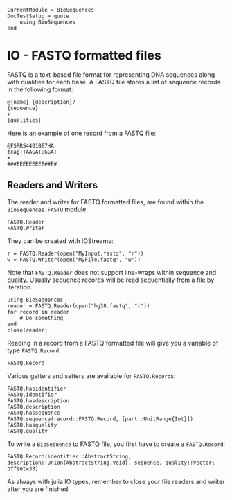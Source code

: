 ```@meta
CurrentModule = BioSequences
DocTestSetup = quote
    using BioSequences
end
```
# IO - FASTQ formatted files

FASTQ is a text-based file format for representing DNA sequences along with
qualities for each base.
A FASTQ file stores a list of sequence records in the following format:

```
@{name} {description}?
{sequence}
+
{qualities}
```

Here is an example of one record from a FASTQ file:

```
@FSRRS4401BE7HA
tcagTTAAGATGGGAT
+
###EEEEEEEEE##E#
```

## Readers and Writers
The reader and writer for FASTQ formatted files, are found within the
`BioSequences.FASTQ` module.

```@docs
FASTQ.Reader
FASTQ.Writer
```

They can be created with IOStreams:

```jlcon
r = FASTQ.Reader(open("MyInput.fastq", "r"))
w = FASTQ.Writer(open("MyFile.fastq", "w"))
```

Note that `FASTQ.Reader` does not support line-wraps within sequence and quality.
Usually sequence records will be read sequentially from a file by iteration.

```jlcon
using BioSequences
reader = FASTQ.Reader(open("hg38.fastq", "r"))
for record in reader
    # Do something
end
close(reader)
```

Reading in a record from a FASTQ formatted file will give you a variable of
type `FASTQ.Record`.

```@docs
FASTQ.Record
```

Various getters and setters are available for `FASTQ.Record`s:

```@docs
FASTQ.hasidentifier
FASTQ.identifier
FASTQ.hasdescription
FASTQ.description
FASTQ.hassequence
FASTQ.sequence(record::FASTQ.Record, [part::UnitRange{Int}])
FASTQ.hasquality
FASTQ.quality
```

To write a `BioSequence` to FASTQ file, you first have to create a `FASTQ.Record`:

```@docs
FASTQ.Record(identifier::AbstractString, description::Union{AbstractString,Void}, sequence, quality::Vector; offset=33)
```

As always with julia IO types, remember to close your file readers and writer
after you are finished.
